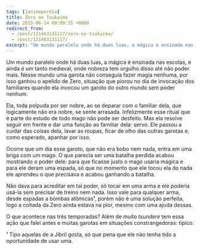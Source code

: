 ```yaml
---
tags: [1animepordia]
title: Zero no Tsukaima
date: 2015-06-14 00:00:35 +0000
redirect_from:
  - /post/121463131117/zero-no-tsukaima/
  - /post/121463131117/
excerpt: "Um mundo paralelo onde há duas luas, a mágica é ensinada nas escolas, e ainda é um tanto medieval, onde nobreza tem orgulho disso até não poder mais. Nesse mundo uma garota não conseguia fazer magia nenhuma, por isso ganhou o apelido de Zero, situação que piorou no dia de invocação dos familiares quando ela invocou um garoto do outro mundo sem poder nenhum."
---
```


Um mundo paralelo onde há duas luas, a mágica é ensinada nas escolas, e
ainda é um tanto medieval, onde nobreza tem orgulho disso até não poder
mais. Nesse mundo uma garota não conseguia fazer magia nenhuma, por isso
ganhou o apelido de Zero, situação que piorou no dia de invocação dos
familiares quando ela invocou um garoto do outro mundo sem poder nenhum.

Ela, toda polpuda por ser nobre, ao se deparar com o familiar dela, que
logicamente não era nobre, se sente arrasada. Infelizmente esse ritual
que é parte do estudo de todo mago não pode ser desfeito. Mas ela
resolve seguir em frente e dar uma função ao familiar dela: servo. Ele
passou a cuidar das coisas dela, lavar as roupas, ficar de olho das
outras garotas e, como esperado, apanhar por isso.

Ocorre que um dia esse garoto, que não era bobo nem nada, entra em uma
briga com um mago. O que parecia ser uma batalha perdida acabou
mostrando o poder dele: para que ficasse justo o mago usaria mágica e
para ele deram uma espada, só que no momento que ele tocou ela do nada
ele aprendeu o que precisava e acabou ganhando a batalha.

Não dava para acreditar em tal poder, só tocar em uma arma e ele poderia
usá-la sem precisar de treino nem nada. Isso vale para qualquer arma,
desde espadas a bombas atômicas¹, porém não é uma solução perfeita, logo
a coitada da Zero ainda estava na pior, mesmo com uma ajuda dessas.

O que acontece nas três temporadas? Além de muito *tsundere* tem essa
ação que falei antes e muitas garotas em situações constrangedoras:
típico.

<!-- more -->

¹ Tipo aquelas de a Jibril gosta, só que pena que ele não tenha tido a
oportunidade de usar uma.


